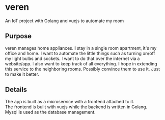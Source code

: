 # veren
An IoT project with Golang and vuejs to automate my room


## Purpose  
veren manages home appliances. I stay in a single room apartment, it's my office and home. I want to automate the little things such as turning on/off my light bulbs and sockets. I want to do that over the internet via a website/app. I also want to keep track of all everything. I hope in extending this service to the neighboring rooms. Possibly convince them to use it. Just to make it better.



## Details
The app is built as a microservice with a frontend attached to it.   
The frontend is built with vuejs while the backend is written in Golang. Mysql is used as the database management.  
